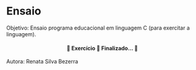 # Ensaio

Objetivo: Ensaio programa educacional em linguagem C (para exercitar a linguagem).

<h4 align="center"> 
	🚧  Exercício 🚀 Finalizado...  🚧
</h4>

Autora: Renata Silva Bezerra
